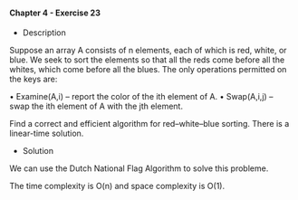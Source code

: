 #### Chapter 4 - Exercise 23
* Description

Suppose an array A consists of n elements, each of which is red, white, or
blue. We seek to sort the elements so that all the reds come before all the whites,
which come before all the blues. The only operations permitted on the keys are:

• Examine(A,i) – report the color of the ith element of A.
• Swap(A,i,j) – swap the ith element of A with the jth element.

Find a correct and efficient algorithm for red–white–blue sorting. There is a linear-time solution.

* Solution

We can use the Dutch National Flag Algorithm to solve this probleme. 

The time complexity is O(n) and space complexity is O(1).